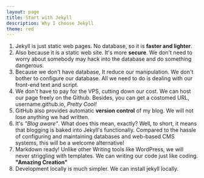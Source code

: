 ```yaml
---
layout: page
title: Start with Jekyll
description: Why I choose Jekyll
theme: red
---
```


1. Jekyll is just static web pages. No database, so it is  **faster and lighter**.
2. Also because it is a static web site. It's more **secure**. We don't need to worry about somebody may hack into the database and do something dangerous.
3. Because we don't have database, It reduce our manipulation. We don't bother to configure our database. All we need to do is dealing with our front-end text and script.
4. We don't have to pay for the VPS, cutting down our cost. We can host our page freely on the Github. Besides, you can get a costomed URL, username.github.io, *Pretty Cool!*
5. GitHub also provides automatic **version control** of my blog. We will not lose anything we had written.
6. It's *"Blog aware"*. What does this mean, exactly? Well, to short, it means that blogging is baked into Jekyll's functionally. Compared to the hassle of configuring and maintaining databases and web-based CMS systems, this will be a welcome alternative!
7.  Markdown ready! Unlike other Writing tools like WordPress, we will never striggling with templates. We can writing our code just like coding. **"Amazing Creation"**
8.  Development locally is much simpler. We can install jekyll locally.